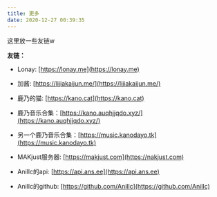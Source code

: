 ```yaml
---
title: 更多
date: 2020-12-27 00:39:35
---
```


这里放一些友链w  

__友链：__  

- Lonay: [https://lonay.me](https://lonay.me)  

- 加酱: [https://lijiakaijun.me/](https://lijiakaijun.me/)  

- 鹿乃的猫: [https://kano.cat](https://kano.cat)  

- 鹿乃音乐合集：[https://kano.auqhjjqdo.xyz/](https://kano.auqhjjqdo.xyz/)  

- 另一个鹿乃音乐合集：[https://music.kanodayo.tk](https://music.kanodayo.tk)  

- MAKjust服务器: [https://makjust.com](https://nakjust.com)  

- Anillc的api: [https://api.ans.ee](https://api.ans.ee)  

- Anillc的github: [https://github.com/Anillc](https://github.com/Anillc)  


